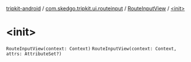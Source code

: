 [tripkit-android](../../index.md) / [com.skedgo.tripkit.ui.routeinput](../index.md) / [RouteInputView](index.md) / [&lt;init&gt;](./-init-.md)

# &lt;init&gt;

`RouteInputView(context: Context)`
`RouteInputView(context: Context, attrs: AttributeSet?)`